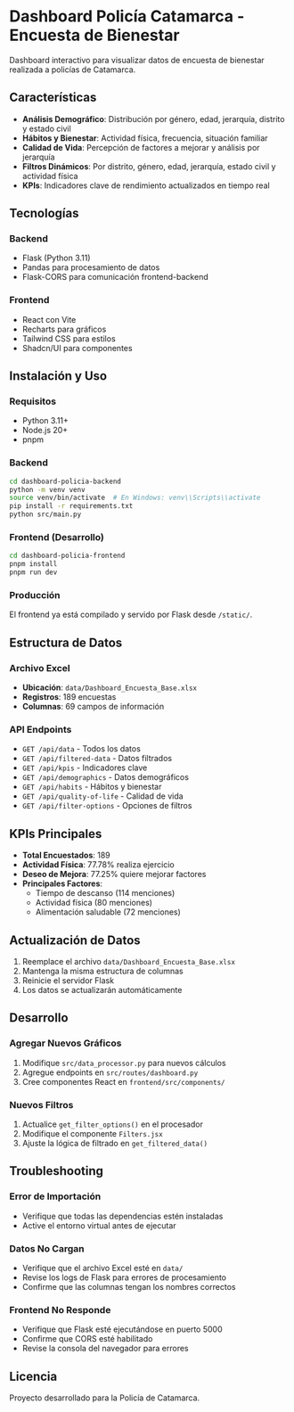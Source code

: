 # Dashboard Policía Catamarca - Encuesta de Bienestar

Dashboard interactivo para visualizar datos de encuesta de bienestar realizada a policías de Catamarca.

## Características

- **Análisis Demográfico**: Distribución por género, edad, jerarquía, distrito y estado civil
- **Hábitos y Bienestar**: Actividad física, frecuencia, situación familiar
- **Calidad de Vida**: Percepción de factores a mejorar y análisis por jerarquía
- **Filtros Dinámicos**: Por distrito, género, edad, jerarquía, estado civil y actividad física
- **KPIs**: Indicadores clave de rendimiento actualizados en tiempo real

## Tecnologías

### Backend
- Flask (Python 3.11)
- Pandas para procesamiento de datos
- Flask-CORS para comunicación frontend-backend

### Frontend
- React con Vite
- Recharts para gráficos
- Tailwind CSS para estilos
- Shadcn/UI para componentes

## Instalación y Uso

### Requisitos
- Python 3.11+
- Node.js 20+
- pnpm

### Backend
```bash
cd dashboard-policia-backend
python -m venv venv
source venv/bin/activate  # En Windows: venv\\Scripts\\activate
pip install -r requirements.txt
python src/main.py
```

### Frontend (Desarrollo)
```bash
cd dashboard-policia-frontend
pnpm install
pnpm run dev
```

### Producción
El frontend ya está compilado y servido por Flask desde `/static/`.

## Estructura de Datos

### Archivo Excel
- **Ubicación**: `data/Dashboard_Encuesta_Base.xlsx`
- **Registros**: 189 encuestas
- **Columnas**: 69 campos de información

### API Endpoints
- `GET /api/data` - Todos los datos
- `GET /api/filtered-data` - Datos filtrados
- `GET /api/kpis` - Indicadores clave
- `GET /api/demographics` - Datos demográficos
- `GET /api/habits` - Hábitos y bienestar
- `GET /api/quality-of-life` - Calidad de vida
- `GET /api/filter-options` - Opciones de filtros

## KPIs Principales

- **Total Encuestados**: 189
- **Actividad Física**: 77.78% realiza ejercicio
- **Deseo de Mejora**: 77.25% quiere mejorar factores
- **Principales Factores**:
  - Tiempo de descanso (114 menciones)
  - Actividad física (80 menciones)
  - Alimentación saludable (72 menciones)

## Actualización de Datos

1. Reemplace el archivo `data/Dashboard_Encuesta_Base.xlsx`
2. Mantenga la misma estructura de columnas
3. Reinicie el servidor Flask
4. Los datos se actualizarán automáticamente

## Desarrollo

### Agregar Nuevos Gráficos
1. Modifique `src/data_processor.py` para nuevos cálculos
2. Agregue endpoints en `src/routes/dashboard.py`
3. Cree componentes React en `frontend/src/components/`

### Nuevos Filtros
1. Actualice `get_filter_options()` en el procesador
2. Modifique el componente `Filters.jsx`
3. Ajuste la lógica de filtrado en `get_filtered_data()`

## Troubleshooting

### Error de Importación
- Verifique que todas las dependencias estén instaladas
- Active el entorno virtual antes de ejecutar

### Datos No Cargan
- Verifique que el archivo Excel esté en `data/`
- Revise los logs de Flask para errores de procesamiento
- Confirme que las columnas tengan los nombres correctos

### Frontend No Responde
- Verifique que Flask esté ejecutándose en puerto 5000
- Confirme que CORS esté habilitado
- Revise la consola del navegador para errores

## Licencia

Proyecto desarrollado para la Policía de Catamarca.


